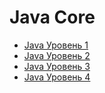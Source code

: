 # Java Core

+ [Java Уровень 1](lvl1/JavaLevel1.md)
+ [Java Уровень 2](lvl2/JavaLevel2.md)
+ [Java Уровень 3](lvl3/JavaLevel3.md)
+ [Java Уровень 4](lvl4/JavaLevel4.md)
